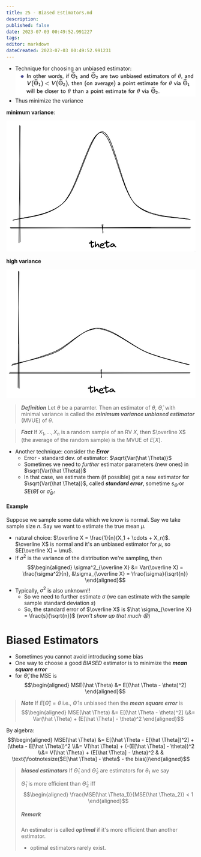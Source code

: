 ```yaml
---
title: 25 - Biased Estimators.md
description:
published: false
date: 2023-07-03 00:49:52.991227
tags:
editor: markdown
dateCreated: 2023-07-03 00:49:52.991231
---
```


- Technique for choosing an unbiased estimator:
![](/images/20221120003640.png)
- Thus minimize the variance

**minimum variance**:

![](/images/20230702003011.png)

**high variance**

![](/images/20230702003023.png)

> ***Definition***
> Let $\theta$ be a paramter. Then an estimator of $\theta$, $\hat \Theta$, with minimal variance is called the ***minimum variance unbiased estimator*** (MVUE) of $\theta$.

> ***Fact***
> If $X_1, \dots, X_n$ is a random sample of an RV $X$, then $\overline X$ (the average of the random sample) is the MVUE of $E[X]$.

- Another technique: consider the ***Error***
    - Error - standard dev. of estimator: $\sqrt{Var(\hat \Theta)}$
    - Sometimes we need to *further* estimator parameters (new ones) in $\sqrt{Var(\hat \Theta)}$
    - In that case, we estimate them (if possible) get a new estimator for $\sqrt{Var(\hat \Theta)}$, called ***standard error***, sometime $s_{\hat \Theta}$ or $SE(\hat \Theta)$ or $\hat \sigma_{\hat \Theta}$.

#### Example
Suppose we sample some data which we know is normal. Say we take sample size $n$. Say we want to estimate the true mean $\mu$.
- natural choice: $\overline X = \frac{1}{n}(X_1 + \cdots + X_n)$. $\overline X$ is normal and it's an unbiased estimator for $\mu$, so $E[\overline X] = \mu$.
- If $\sigma^2$ is the variance of the distribution we're sampling, then
$$\begin{aligned}
    \sigma^2_{\overline X} &= Var(\overline X) = \frac{\sigma^2}{n}, &\sigma_{\overline X} = \frac{\sigma}{\sqrt{n}}
\end{aligned}$$
- Typically, $\sigma^2$ is also unknown!!
    - So we need to further estimate $\sigma$ (we can estimate with the sample sample standard deviation $s$)
    - So, the standard error of $\overline X$ is $\hat \sigma_{\overline X} = \frac{s}{\sqrt{n}}$ (*won't show up that much 😩*)

# Biased Estimators

- Sometimes you cannot avoid introducing some bias
- One way to choose a good *BIASED* estimator is to minimize the ***mean square error***
- for $\hat \Theta$, the MSE is
$$\begin{aligned}
    MSE(\hat \Theta) &= E[(\hat \Theta - \theta)^2]
\end{aligned}$$

> ***Note***
> If $E[\hat \Theta] = \theta$ i.e., $\hat \Theta$ is unbiased then the ***mean square error*** is
> $$\begin{aligned}
>     MSE(\hat \Theta) &= E[(\hat \Theta - \theta)^2]
>     \\&= Var(\hat \Theta) + (E[\hat \Theta] - \theta)^2
> \end{aligned}$$

By algebra:
$$\begin{aligned}
    MSE(\hat \Theta)
    &=
        E[(\hat \Theta - E[\hat \Theta])^2] + (\theta - E[\hat \Theta])^2
    \\&=
        V(\hat \Theta) + (-(E[\hat \Theta] - \theta))^2
    \\&= 
        V(\hat \Theta) + (E[\hat \Theta] - \theta)^2
& & \text{\footnotesize($E[\hat \Theta] - \theta$ - the bias)}\end{aligned}$$

> ***biased estimators***
> If $\hat \Theta_1$ and $\hat \Theta_2$ are estimators for $\theta_1$ we say
> 
> $\hat \Theta_1$ is more efficient than $\hat \Theta_2$ iff
> $$\begin{aligned}
>     \frac{MSE(\hat \Theta_1)}{MSE(\hat \Theta_2)} < 1
> \end{aligned}$$
> 
> ##### Remark
> An estimator is called ***optimal*** if it's more efficient than another estimator.
> - optimal estimators rarely exist.
